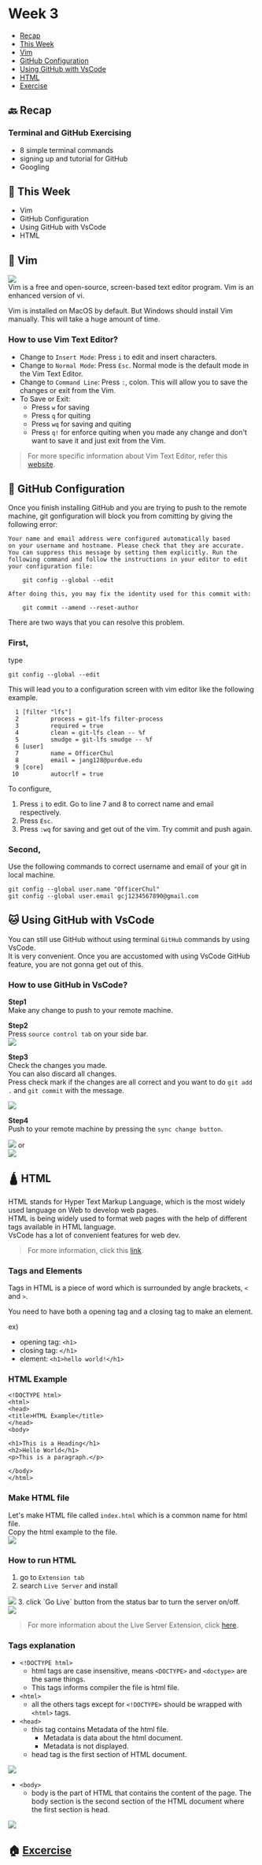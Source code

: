 # Week 3

- [Recap](https://github.com/OfficerChul/webDev101/blob/main/Week_3/Week_3.md#-recap)
- [This Week](https://github.com/OfficerChul/webDev101/blob/main/Week_3/Week_3.md#-this-week)
- [Vim](https://github.com/OfficerChul/webDev101/blob/main/Week_3/Week_3.md#-vim)
- [GitHub Configuration](https://github.com/OfficerChul/webDev101/blob/main/Week_3/Week_3.md#-github-configuration)
- [Using GitHub with VsCode](https://github.com/OfficerChul/webDev101/blob/main/Week_3/Week_3.md#-using-github-with-vscode)
- [HTML](https://github.com/OfficerChul/webDev101/blob/main/Week_3/Week_3.md#-html)
- [Exercise](https://github.com/OfficerChul/webDev101/blob/main/Week_3/Week_3.md#excercise)


## 🔙 Recap
### Terminal and GitHub Exercising
- 8 simple terminal commands
- signing up and tutorial for GitHub
- Googling

## 📖 This Week
- Vim
- GitHub Configuration
- Using GitHub with VsCode
- HTML

## 📓 Vim
<img src="https://miro.medium.com/max/605/1*_BWVJB2JzuuzyxGxm6XWQQ.png" /> <br />
Vim is a free and open-source, screen-based text editor program. Vim is an enhanced version of vi.

Vim is installed on MacOS by default. But Windows should install Vim manually. This will take a huge amount of time.

### **How to use Vim Text Editor?**
- Change to `Insert Mode`:
Press `i` to edit and insert characters.
- Change to `Normal Mode`:
Press `Esc`. Normal mode is the default mode in the Vim Text Editor.
- Change to `Command Line`:
Press `:`, colon. This will allow you to save the changes or exit from the Vim.
- To Save or Exit:
    - Press `w` for saving
    - Press `q` for quiting
    - Press `wq` for saving and quiting
    - Press `q!` for enforce quiting when you made any change and don't want to save it and just exit from the Vim.

> For more specific information about Vim Text Editor, refer this [website](https://opensource.com/article/19/3/getting-started-vim).

## 📛 GitHub Configuration

Once you finish installing GitHub and you are trying to push to the remote machine, git gonfiguration will block you from comitting by giving the following error:
```
Your name and email address were configured automatically based
on your username and hostname. Please check that they are accurate.
You can suppress this message by setting them explicitly. Run the
following command and follow the instructions in your editor to edit
your configuration file:

    git config --global --edit

After doing this, you may fix the identity used for this commit with:

    git commit --amend --reset-author
```
There are two ways that you can resolve this problem.
### **First**,
type
```
git config --global --edit
```
This will lead you to a configuration screen with vim editor like the following example. 
```
  1 [filter "lfs"]
  2         process = git-lfs filter-process
  3         required = true
  4         clean = git-lfs clean -- %f
  5         smudge = git-lfs smudge -- %f
  6 [user]
  7         name = OfficerChul
  8         email = jang128@purdue.edu
  9 [core]
 10         autocrlf = true
 ```
To configure,
1. Press `i` to edit. Go to line 7 and 8 to correct name and email respectively.
2. Press `Esc`.
3. Press `:wq` for saving and get out of the vim.
Try commit and push again.

### **Second**,
Use the following commands to correct username and email of your git in local machine.
```
git config --global user.name "OfficerChul"
git config --global user.email gcj1234567890@gmail.com
```

## 🐱 Using GitHub with VsCode

You can still use GitHub without using terminal `GitHub` commands by using VsCode. <br />
It is very convenient. Once you are accustomed with using VsCode GitHub feature, you are not gonna get out of this.

### **How to use GitHub in VsCode?**
**Step1**<br />
Make any change to push to your remote machine.

**Step2**<br />
Press `source control tab` on your side bar. </br>
<img src="https://github.com/OfficerChul/webDev101/blob/main/Week_3/images/github_vscode_sidebar.jpg?raw=true" />

**Step3**<br />
Check the changes you made.<br />
You can also discard all changes. <br />
Press check mark if the changes are all correct and you want to do `git add .` and `git commit` with the message.

<img src="https://github.com/OfficerChul/webDev101/blob/main/Week_3/images/github_vscode_source_control.jpg?raw=true" />

**Step4**<br />
Push to your remote machine by pressing the `sync change button`.<br />

<img src = "https://github.com/OfficerChul/webDev101/blob/main/Week_3/images/github_vscode_push.jpg?raw=true" />
or
<br />
<img src = "https://github.com/OfficerChul/webDev101/blob/main/Week_3/images/github_vscode_push2.jpg?raw=true" />


## 🛕 HTML

HTML stands for Hyper Text Markup Language, which is the most widely used language on Web to develop web pages.
</br>
HTML is being widely used to format web pages with the help of different tags available in HTML language.
<br />
VsCode has a lot of convenient features for web dev.
> For more information, click this [link](https://code.visualstudio.com/docs/languages/html).

### Tags and Elements
Tags in HTML is a piece of word which is surrounded by angle brackets, `<` and `>`.

You need to have both a opening tag and a closing tag to make an element.

ex) 
- opening tag: `<h1>`
- closing tag: `</h1>`
- element: `<h1>hello world!</h1>`

### HTML Example
```
<!DOCTYPE html>
<html>
<head>
<title>HTML Example</title>
</head>
<body>

<h1>This is a Heading</h1>
<h2>Hello World</h1>
<p>This is a paragraph.</p>

</body>
</html>
```
### Make HTML file
Let's make HTML file called `index.html` which is a common name for html file.
</br>
Copy the html example to the file. </br>
<img src="https://github.com/OfficerChul/webDev101/blob/main/Week_3/images/html_example.jpg?raw=true" />

### How to run HTML
1. go to `Extension tab`
2. search `Live Server` and install </br>
<img src="https://github.com/OfficerChul/webDev101/blob/main/Week_3/images/live_server_installation.jpg?raw=true" />
3. click `Go Live` button from the status bar to turn the server on/off. </br>
<img src="https://github.com/OfficerChul/webDev101/blob/main/Week_3/images/live_server_goLive.jpg?raw=true">

> For more information about the Live Server Extension, click [here](https://marketplace.visualstudio.com/items?itemName=ritwickdey.LiveServer#:~:text=Open%20a%20HTML%20file%20and,on%20Open%20with%20Live%20Server%20.&text=Open%20the%20Command%20Pallete%20by,Server%20to%20stop%20a%20server.).

### Tags explanation

- `<!DOCTYPE html>`
    - html tags are case insensitive, means `<DOCTYPE>` and `<doctype>` are the same things.
    - This tags informs compiler the file is html file.
- `<html>`
    - all the others tags except for `<!DOCTYPE>` should be wrapped with `<html>` tags.
- `<head>`
    - this tag contains Metadata of the html file.
        - Metadata is data about the html document.   
        - Metadata is not displayed.
    - head tag is the first section of HTML document.
<img src="https://www.tutorialstonight.com/assets/html/html-head-code.png" />

- `<body>`
    - body is the part of HTML that contains the content of the page. The body section is the second section of the HTML document where the first section is head.
<img src="https://www.tutorialstonight.com/assets/html/html-body-code.png">

## 🏠 [Excercise](https://github.com/OfficerChul/webDev101/blob/main/Week_3/exercise/instruction.md)




